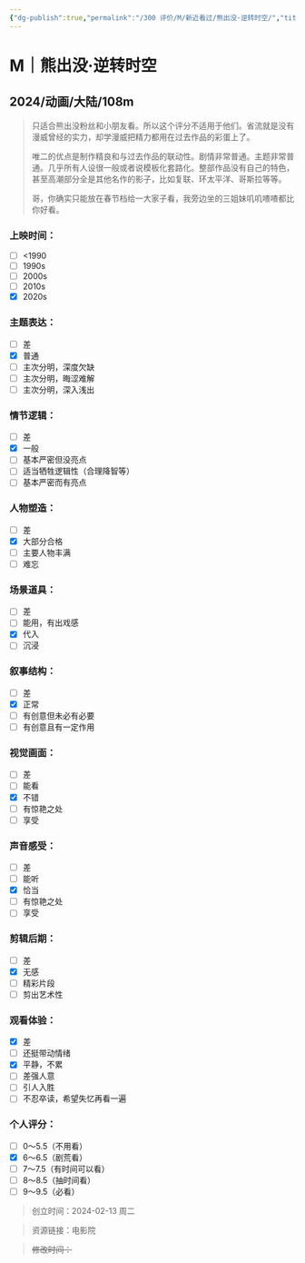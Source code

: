 ```yaml
---
{"dg-publish":true,"permalink":"/300 评价/M/新近看过/熊出没·逆转时空/","title":"熊出没·逆转时空","tags":["M","动画"],"created":"2024-02-13T00:29:29.917+08:00","updated":"2024-02-13T00:37:00.848+08:00"}
---
```


# M｜熊出没·逆转时空
## 2024/动画/大陆/108m
>只适合熊出没粉丝和小朋友看。所以这个评分不适用于他们。省流就是没有漫威曾经的实力，却学漫威把精力都用在过去作品的彩蛋上了。
>
>唯二的优点是制作精良和与过去作品的联动性。剧情非常普通。主题非常普通。几乎所有人设很一般或者说模板化套路化。整部作品没有自己的特色，甚至高潮部分全是其他名作的影子，比如复联、环太平洋、哥斯拉等等。
>
>哥，你确实只能放在春节档给一大家子看，我旁边坐的三姐妹叽叽喳喳都比你好看。
### 上映时间：
- [ ] <1990
- [ ] 1990s
- [ ] 2000s
- [ ] 2010s
- [x] 2020s
### 主题表达：
- [ ] 差
- [x] 普通
- [ ] 主次分明，深度欠缺
- [ ] 主次分明，晦涩难解
- [ ] 主次分明，深入浅出
### 情节逻辑：
- [ ] 差
- [x] 一般
- [ ] 基本严密但没亮点
- [ ] 适当牺牲逻辑性（合理降智等）
- [ ] 基本严密而有亮点
### 人物塑造：
- [ ] 差
- [x] 大部分合格
- [ ] 主要人物丰满
- [ ] 难忘
### 场景道具：
- [ ] 差
- [ ] 能用，有出戏感
- [x] 代入
- [ ] 沉浸
### 叙事结构：
- [ ] 差
- [x] 正常
- [ ] 有创意但未必有必要
- [ ] 有创意且有一定作用
### 视觉画面：
- [ ] 差
- [ ] 能看
- [x] 不错
- [ ] 有惊艳之处
- [ ] 享受
### 声音感受：
- [ ] 差
- [ ] 能听
- [x] 恰当
- [ ] 有惊艳之处
- [ ] 享受
### 剪辑后期：
- [ ] 差
- [x] 无感
- [ ] 精彩片段
- [ ] 剪出艺术性
### 观看体验：
- [x] 差
- [ ] 还挺带动情绪
- [x] 平静，不累
- [ ] 差强人意
- [ ] 引人入胜
- [ ] 不忍卒读，希望失忆再看一遍
### 个人评分：
- [ ] 0～5.5（不用看）
- [x] 6～6.5（剧荒看）
- [ ] 7～7.5（有时间可以看）
- [ ] 8～8.5（抽时间看）
- [ ] 9～9.5（必看）

>创立时间：2024-02-13 周二

>资源链接：电影院

>~~修改时间：~~



